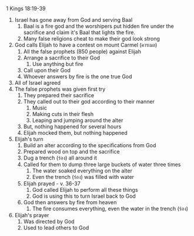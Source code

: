 1 Kings 18:19-39

1. Israel has gone away from God and serving Baal
	1. Baal is a fire god and the worshipers put hidden fire under the sacrifice and claim it's Baal that lights the fire.
	2. Many false religions cheat to make their god look strong
2. God calls Elijah to have a contest on mount Carmel (คารเมล)
	1. All the false prophets (850 people) against Elijah
	2. Arrange a sacrifice to their God
		1. Use anything but fire
	3. Call upon their God
	4. Whoever answers by fire is the one true God
3. All of Israel agreed
4. The false prophets was given first try
	1. They prepared their sacrifice
	2. They called out to their god according to their manner
		1. Music
		2. Making cuts in their flesh 
		3. Leaping and jumping around the alter
	3. But, nothing happened for several hours
	4. Elijah mocked them, but nothing happened
5. Elijah's turn
	1. Build an alter according to the specifications from God
	2. Prepared wood on top and the sacrifice
	3. Dug a trench (ร่อง) all around it
	4. Called for them to dump three large buckets of water three times
		1. The water soaked everything on the alter
		2. Even the trench (ร่อง) was filled with water
	5. Elijah prayed - v. 36-37
		1. God called Elijah to perform all these things
		2. God is using this to turn Israel back to God
	6. God then answers by fire from heaven
		1. The fire consumes everything, even the water in the trench (ร่อง)
6. Elijah's prayer
	1. Was directed by God
	2. Used to lead others to God